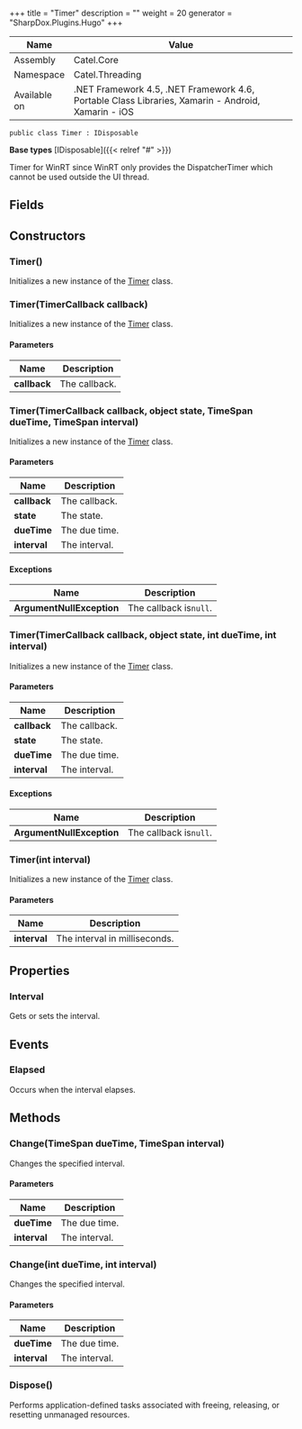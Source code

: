 

+++
title = "Timer" 
description = ""
weight = 20
generator = "SharpDox.Plugins.Hugo"
+++

Name|Value
---|---
Assembly|Catel.Core
Namespace|Catel.Threading
Available on|.NET Framework 4.5, .NET Framework 4.6, Portable Class Libraries, Xamarin - Android, Xamarin - iOS

```
public class Timer : IDisposable
```

**Base types**
[IDisposable]({{< relref "#" >}})

Timer for WinRT since WinRT only provides the DispatcherTimer which cannot be used outside the UI thread.

## Fields

## Constructors

### Timer()

Initializes a new instance of the [Timer](#) class.

### Timer(TimerCallback callback)

Initializes a new instance of the [Timer](#) class.

#### Parameters

Name|Description
---|---
**callback**|The callback.

### Timer(TimerCallback callback, object state, TimeSpan dueTime, TimeSpan interval)

Initializes a new instance of the [Timer](#) class.

#### Parameters

Name|Description
---|---
**callback**|The callback.
**state**|The state.
**dueTime**|The due time.
**interval**|The interval.

#### Exceptions

Name|Description
---|---
**ArgumentNullException**|The callback is`null`.

### Timer(TimerCallback callback, object state, int dueTime, int interval)

Initializes a new instance of the [Timer](#) class.

#### Parameters

Name|Description
---|---
**callback**|The callback.
**state**|The state.
**dueTime**|The due time.
**interval**|The interval.

#### Exceptions

Name|Description
---|---
**ArgumentNullException**|The callback is`null`.

### Timer(int interval)

Initializes a new instance of the [Timer](#) class.

#### Parameters

Name|Description
---|---
**interval**|The interval in milliseconds.

## Properties

### Interval

Gets or sets the interval.

## Events

### Elapsed

Occurs when the interval elapses.

## Methods

### Change(TimeSpan dueTime, TimeSpan interval)

Changes the specified interval.

#### Parameters

Name|Description
---|---
**dueTime**|The due time.
**interval**|The interval.

### Change(int dueTime, int interval)

Changes the specified interval.

#### Parameters

Name|Description
---|---
**dueTime**|The due time.
**interval**|The interval.

### Dispose()

Performs application-defined tasks associated with freeing, releasing, or resetting unmanaged resources.

